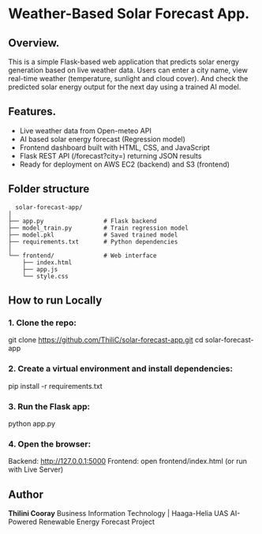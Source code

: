 # Weather-Based Solar Forecast App. 

## Overview.

This is a simple Flask-based web application that predicts solar energy generation based on live weather data. 
Users can enter a city name, view real-time weather (temperature, sunlight and cloud cover). And check the predicted solar energy output for the next day using a trained AI model. 

 ## Features.
  - Live weather data from Open-meteo API
  - AI based solar energy forecast (Regression model)
  - Frontend dashboard built with HTML, CSS, and JavaScript
  - Flask REST API (/forecast?city=) returning JSON results
  - Ready for deployment on AWS EC2 (backend) and S3 (frontend)

  ## Folder structure

      solar-forecast-app/
    │
    ├── app.py                 # Flask backend
    ├── model_train.py         # Train regression model
    ├── model.pkl              # Saved trained model
    ├── requirements.txt       # Python dependencies
    │
    └── frontend/              # Web interface
        ├── index.html
        ├── app.js
        └── style.css

  ## How to run Locally
  
  ### 1. Clone the repo:
  git clone https://github.com/ThiliC/solar-forecast-app.git
cd solar-forecast-app
 
  ### 2. Create a virtual environment and install dependencies:
  pip install -r requirements.txt

  ### 3. Run the Flask app:
  python app.py

  ### 4. Open the browser:
  Backend: http://127.0.0.1:5000
  Frontend: open frontend/index.html (or run with Live Server)

## Author
**Thilini Cooray**
Business Information Technology | Haaga-Helia UAS
AI-Powered Renewable Energy Forecast Project






[def]: i